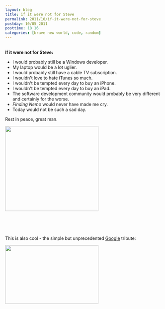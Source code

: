 ```yaml
---
layout: blog
title: if it were not for Steve
permalink: 2011/10/if-it-were-not-for-steve
postday: 10/05 2011
posttime: 18_16
categories: [brave new world, code, random]
---
```


<br/>
<strong>If it were not for Steve:</strong>
<ul>
  <li>I would probably still be a Windows developer.</li>
  <li>My laptop would be a lot uglier.</li>
  <li>I would probably still have a cable TV subscription.</li>
  <li>I wouldn't love to hate iTunes so much.</li>
  <li>I wouldn't be tempted every day to buy an iPhone.</li>
  <li>I wouldn't be tempted every day to buy an iPad.</li>
  <li>The software development community would probably be very different and certainly for the worse.</li>
  <li><em>Finding Nemo</em> would never have made me cry.</li>
  <li>Today would not be such a sad day.</li>
</ul>


Rest in peace, great man.<br>


<a href="http://blog.kristeraxel.com/wp-content/uploads/2011/10/t_hero.png"><img src="http://blog.kristeraxel.com/wp-content/uploads/2011/10/t_hero-300x273.png" alt="" title="Steve Jobs" width="300" height="273" class="aligncenter size-medium wp-image-1300" /></a>

<br/><br/><br/>

This is also cool - the simple but unprecedented <a href="http://google.com">Google</a> tribute:

<a href="http://blog.kristeraxel.com/wp-content/uploads/2011/10/google-tribute.png"><img src="http://blog.kristeraxel.com/wp-content/uploads/2011/10/google-tribute-300x188.png" alt="" title="google-tribute" width="300" height="188" class="aligncenter size-medium wp-image-1306" /></a>
